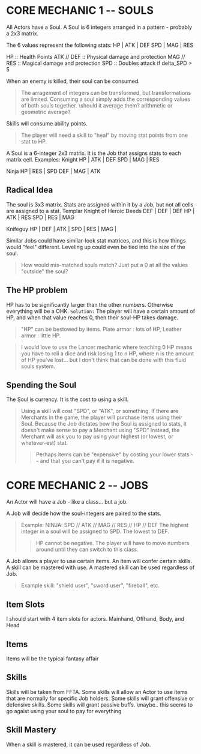 # CORE MECHANIC 1 -- SOULS
All Actors have a Soul.
A Soul is 6 integers arranged in a pattern - probably a 2x3 matrix.

The 6 values represent the following stats:
HP  | ATK | DEF
SPD | MAG | RES

HP         :: Health Points
ATK // DEF :: Physical damage and protection
MAG // RES :: Magical  damage and protection
SPD        :: Doubles attack if delta_SPD > 5

When an enemy is killed, their soul can be consumed.
> The arragement of integers can be transformed, but transformations are limited. 
> Consuming a soul simply adds the corresponding values of both souls together. \\should it average them? arithmetic or geometric average?

Skills will consume ability points.
> The player will need a skill to "heal" by moving stat points from one stat to HP.

A Soul is a 6-integer 2x3 matrix. It is the Job that assigns stats to each matrix cell. 
Examples:
Knight
HP  | ATK | DEF
SPD | MAG | RES

Ninja
HP  | RES | SPD
DEF | MAG | ATK

## Radical Idea
The soul is 3x3 matrix. Stats are assigned within it by a Job, but not all cells are assigned to a stat.
Templar Knight of Heroic Deeds
DEF | DEF | DEF
HP  | ATK | RES
SPD | RES | MAG

Knifeguy
HP  | DEF | ATK
    | SPD | RES
    | MAG |

Similar Jobs could have similar-look stat matrices, and this is how things would "feel" different. 
Leveling up could even be tied into the size of the soul. 
> How would mis-matched souls match? Just put a 0 at all the values "outside" the soul?

## The HP problem
HP has to be significantly larger than the other numbers. Otherwise everything will be a OHK.
`Solution:` The player will have a certain amount of HP, and when that value reaches 0, then their soul-HP takes damage.
> "HP" can be bestowed by items. Plate armor : lots of HP, Leather armor : little HP.


> I would love to use the Lancer mechanic where teaching 0 HP means you have to roll a dice and risk losing 1 to n HP, where n is the amount of HP you've lost... but I don't think that can be done with this fluid souls system.

## Spending the Soul
The Soul is currency. 
It is the cost to using a skill. 
> Using a skill will cost "SPD", or "ATK", or something.
If there are Merchants in the game, the player will purchase items using their Soul.
> Because the Job dictates how the Soul is assigned to stats, it doesn't make sense to pay a Merchant using "SPD"
> Instead, the Merchant will ask you to pay using your highest (or lowest, or whatever-est) stat.
>> Perhaps items can be "expensive" by costing your lower stats -- and that you can't pay if it is negative. 

# CORE MECHANIC 2 -- JOBS
An Actor will have a Job - like a class... but a job.

A Job will decide how the soul-integers are paired to the stats. 
> Example: NINJA: SPD // ATK // MAG // RES // HP // DEF
> The highest integer in a soul will be assigned to SPD. The lowest to DEF.
>> HP cannot be negative. The player will have to move numbers around until they can switch to this class.

A Job allows a player to use certain items. An item will confer certain skills. A skill can be mastered with use. A mastered skill can be used regardless of Job.
> Example skill: "shield user", "sword user", "fireball", etc.


## Item Slots
I should start with 4 item slots for actors.
Mainhand, Offhand, Body, and Head
## Items
Items will be the typical fantasy affair
## Skills
Skills will be taken from FFTA.
Some skills will allow an Actor to use items that are normally for specific Job holders.
Some skills will grant offensive or defensive skills.
Some skills will grant passive buffs. \\maybe.. this seems to go agaist using your soul to pay for everything
## Skill Mastery
When a skill is mastered, it can be used regardless of Job.
